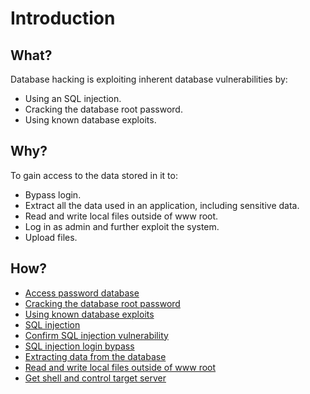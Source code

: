 # Introduction

## What?

Database hacking is exploiting inherent database vulnerabilities by:

* Using an SQL injection. 
* Cracking the database root password. 
* Using known database exploits.

## Why?

To gain access to the data stored in it to:

* Bypass login.
* Extract all the data used in an application, including sensitive data.
* Read and write local files outside of www root.
* Log in as admin and further exploit the system.
* Upload files.

## How?

* [Access password database](access-pwd-db.md)
* [Cracking the database root password](crack-root.md)
* [Using known database exploits](db-exploits.md)
* [SQL injection](sqli.md)
* [Confirm SQL injection vulnerability](confirm-vuln.md)
* [SQL injection login bypass](login-bypass.md)
* [Extracting data from the database](extract-info.md)
* [Read and write local files outside of www root](outside-www.md)
* [Get shell and control target server](get-shell.md)
